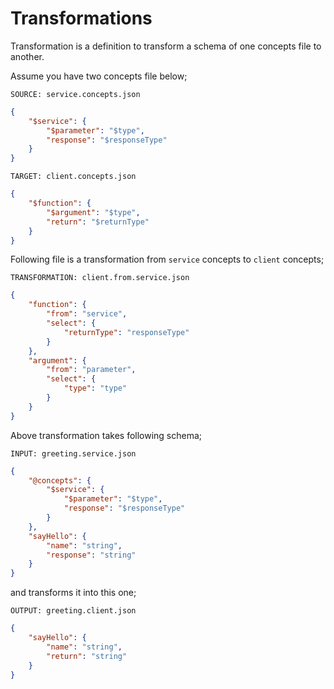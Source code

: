# Transformations

Transformation is a definition to transform a schema of one concepts file to
another.

Assume you have two concepts file below;

`SOURCE: service.concepts.json`

```json
{
    "$service": {
        "$parameter": "$type",
        "response": "$responseType"
    }
}
```

`TARGET: client.concepts.json`

```json
{
    "$function": {
        "$argument": "$type",
        "return": "$returnType"
    }
}
```

Following file is a transformation from `service` concepts to `client`
concepts;

`TRANSFORMATION: client.from.service.json`

```json
{
    "function": {
        "from": "service",
        "select": {
            "returnType": "responseType"
        }
    },
    "argument": {
        "from": "parameter",
        "select": {
            "type": "type"
        }
    }
}
```

Above transformation takes following schema;

`INPUT: greeting.service.json`

```json
{
    "@concepts": {
        "$service": {
            "$parameter": "$type",
            "response": "$responseType"
        }
    },
    "sayHello": {
        "name": "string",
        "response": "string"
    }
}
```

and transforms it into this one;

`OUTPUT: greeting.client.json`

```json
{
    "sayHello": {
        "name": "string",
        "return": "string"
    }
}
```

